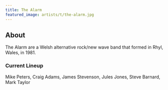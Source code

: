 ```yaml
---
title: The Alarm
featured_image: artists/t/the-alarm.jpg
---
```

## About

The Alarm are a Welsh alternative rock/new wave band that formed in Rhyl, Wales, in 1981.

### Current Lineup

Mike Peters, Craig Adams, James Stevenson, Jules Jones, Steve Barnard, Mark Taylor

